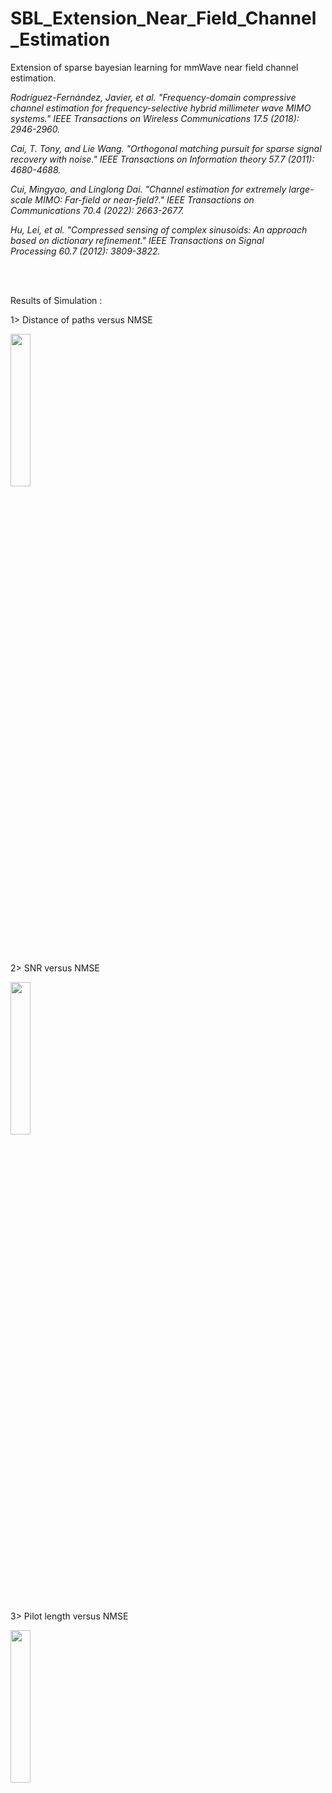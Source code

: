 # SBL_Extension_Near_Field_Channel_Estimation
Extension of sparse bayesian learning for mmWave near field channel estimation.

*Rodríguez-Fernández, Javier, et al. "Frequency-domain compressive channel estimation for frequency-selective hybrid millimeter wave MIMO systems." IEEE Transactions on Wireless Communications 17.5 (2018): 2946-2960.*

*Cai, T. Tony, and Lie Wang. "Orthogonal matching pursuit for sparse signal recovery with noise." IEEE Transactions on Information theory 57.7 (2011): 4680-4688.*

*Cui, Mingyao, and Linglong Dai. "Channel estimation for extremely large-scale MIMO: Far-field or near-field?." IEEE Transactions on Communications 70.4 (2022): 2663-2677.*

*Hu, Lei, et al. "Compressed sensing of complex sinusoids: An approach based on dictionary refinement." IEEE Transactions on Signal Processing 60.7 (2012): 3809-3822.*

<br />

<br />

Results of Simulation :

1> Distance of paths versus NMSE

<img src = "https://github.com/nickywastak3n/SBL_Extension_Near_Field_Channel_Estimation/assets/141246749/e2f3de5a-94ea-45fa-8455-c3b5026083c8" width="25%" height="25%">

<br />
<br />

2> SNR versus NMSE

<img src = "https://github.com/nickywastak3n/SBL_Extension_Near_Field_Channel_Estimation/assets/141246749/6f3e7493-12f9-465a-8fb3-47791f41539e" width="25%" height="25%">

<br />
<br />

3> Pilot length versus NMSE

<img src = "https://github.com/nickywastak3n/SBL_Extension_Near_Field_Channel_Estimation/assets/141246749/202a9041-2515-4a8a-af1a-20226c7cc5ee" width="25%" height="25%">
